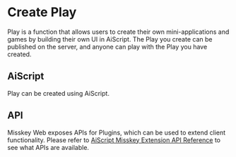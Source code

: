 # Create Play

Play is a function that allows users to create their own mini-applications and games by building their own UI in AiScript.
The Play you create can be published on the server, and anyone can play with the Play you have created.

## AiScript

Play can be created using AiScript.

## API

Misskey Web exposes APIs for Plugins, which can be used to extend client functionality.
Please refer to [AiScript Misskey Extension API Reference](./plugin-api-reference/) to see what APIs are available.
